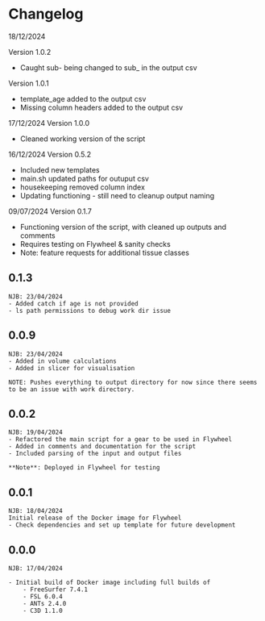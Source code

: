 # Changelog

18/12/2024

Version 1.0.2
- Caught sub- being changed to sub_ in the output csv

Version 1.0.1
- template_age added to the output csv
- Missing column headers added to the output csv

17/12/2024
Version 1.0.0
- Cleaned working version of the script

16/12/2024
Version 0.5.2
- Included new templates
- main.sh updated paths for outuput csv
- housekeeping removed column index
- Updating functioning - still need to cleanup output naming

09/07/2024
Version 0.1.7
- Functioning version of the script, with cleaned up outputs and comments
- Requires testing on Flywheel & sanity checks
- Note: feature requests for additional tissue classes

## 0.1.3
```
NJB: 23/04/2024
- Added catch if age is not provided
- ls path permissions to debug work dir issue
```

## 0.0.9
```
NJB: 23/04/2024
- Added in volume calculations
- Added in slicer for visualisation

NOTE: Pushes everything to output directory for now since there seems to be an issue with work directory. 

```
## 0.0.2
```
NJB: 19/04/2024
- Refactored the main script for a gear to be used in Flywheel
- Added in comments and documentation for the script
- Included parsing of the input and output files

**Note**: Deployed in Flywheel for testing

```

## 0.0.1
```
NJB: 18/04/2024
Initial release of the Docker image for Flywheel
- Check dependencies and set up template for future development
```

## 0.0.0
```
NJB: 17/04/2024

- Initial build of Docker image including full builds of
    - FreeSurfer 7.4.1
    - FSL 6.0.4
    - ANTs 2.4.0
    - C3D 1.1.0

```